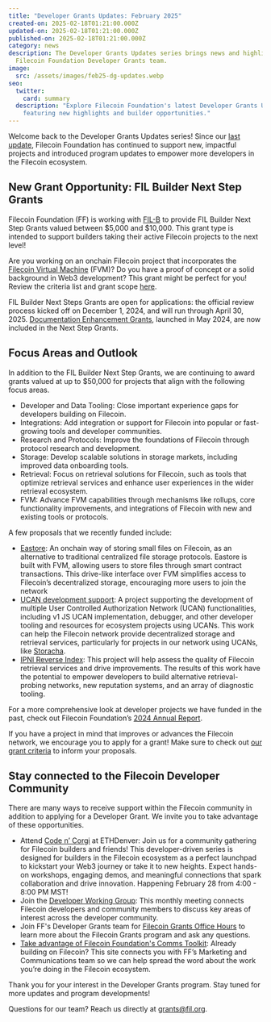 ```yaml
---
title: "Developer Grants Updates: February 2025"
created-on: 2025-02-18T01:21:00.000Z
updated-on: 2025-02-18T01:21:00.000Z
published-on: 2025-02-18T01:21:00.000Z
category: news
description: The Developer Grants Updates series brings news and highlights from
  Filecoin Foundation Developer Grants team.
image:
  src: /assets/images/feb25-dg-updates.webp
seo:
  twitter:
    card: summary
  description: "Explore Filecoin Foundation's latest Developer Grants Updates,
    featuring new highlights and builder opportunities."
---
```


Welcome back to the Developer Grants Updates series! Since our [last update](/blog/developer-grants-updates-august-2024), Filecoin Foundation has continued to support new, impactful projects and introduced program updates to empower more developers in the Filecoin ecosystem.

## New Grant Opportunity: FIL Builder Next Step Grants

Filecoin Foundation (FF) is working with [FIL-B](https://fil.builders/) to provide FIL Builder Next Step Grants valued between $5,000 and $10,000. This grant type is intended to support builders taking their active Filecoin projects to the next level! 

Are you working on an onchain Filecoin project that incorporates the [Filecoin Virtual Machine](https://fvm.filecoin.io/) (FVM)? Do you have a proof of concept or a solid background in Web3 development? This grant might be perfect for you! Review the criteria list and grant scope [here](https://github.com/filecoin-project/devgrants/blob/master/Program%20Resources/Builder%20Next%20Step%20Grants.md).

FIL Builder Next Steps Grants are open for applications: the official review process kicked off on December 1, 2024, and will run through April 30, 2025. [Documentation Enhancement Grants](https://github.com/filecoin-project/devgrants/blob/master/Program%20Resources/Documentation%20Enhancement%20Grants%20README.md), launched in May 2024, are now included in the Next Step Grants. 

## Focus Areas and Outlook

In addition to the FIL Builder Next Step Grants, we are continuing to award grants valued at up to $50,000 for projects that align with the following focus areas. 

- Developer and Data Tooling: Close important experience gaps for developers building on Filecoin.
- Integrations: Add integration or support for Filecoin into popular or fast-growing tools and developer communities.
- Research and Protocols: Improve the foundations of Filecoin through protocol research and development.
- Storage: Develop scalable solutions in storage markets, including improved data onboarding tools.
- Retrieval: Focus on retrieval solutions for Filecoin, such as tools that optimize retrieval services and enhance user experiences in the wider retrieval ecosystem.
- FVM: Advance FVM capabilities through mechanisms like rollups, core functionality improvements, and integrations of Filecoin with new and existing tools or protocols.

A few proposals that we recently funded include:

- [Eastore](/ecosystem-explorer/eastore): An onchain way of storing small files on Filecoin, as an alternative to traditional centralized file storage protocols. Eastore is built with FVM, allowing users to store files through smart contract transactions. This drive-like interface over FVM simplifies access to Filecoin’s decentralized storage, encouraging more users to join the network 
- [UCAN development support](https://github.com/filecoin-project/devgrants/issues/1776): A project supporting the development of multiple User Controlled Authorization Network (UCAN) functionalities, including v1 JS UCAN implementation, debugger, and other developer tooling and resources for ecosystem projects using UCANs. This work can help the Filecoin network provide decentralized storage and retrieval services, particularly for projects in our network using UCANs, like [Storacha](/ecosystem-explorer/storacha). 
- [IPNI Reverse Index](https://github.com/filecoin-project/devgrants/issues/1781): This project will help assess the quality of Filecoin retrieval services and drive improvements. The results of this work have the potential to empower developers to build alternative retrieval-probing networks, new reputation systems, and an array of diagnostic tooling.

For a more comprehensive look at developer projects we have funded in the past, check out Filecoin Foundation’s [2024 Annual Report](/blog/filecoin-foundation-2024-annual-report). 

If you have a project in mind that improves or advances the Filecoin network, we encourage you to apply for a grant! Make sure to check out [our grant criteria](https://github.com/filecoin-project/devgrants/blob/master/Program%20Resources/Builder%20Next%20Step%20Grants.md) to inform your proposals.

## Stay connected to the Filecoin Developer Community

There are many ways to receive support within the Filecoin community in addition to applying for a Developer Grant. We invite you to take advantage of these opportunities.

- Attend [Code n’ Corgi](https://lu.ma/gd767xu5) at ETHDenver: Join us for ​a community gathering for Filecoin builders and friends! This developer-driven series is designed for builders in the Filecoin ecosystem as a perfect launchpad to kickstart your Web3 journey or take it to new heights. Expect hands-on workshops, engaging demos, and meaningful connections that spark collaboration and drive innovation. Happening February 28 from 4:00 - 8:00 PM MST! 
- Join the [Developer Working Group](https://github.com/filecoin-project/DeveloperWG): This monthly meeting connects Filecoin developers and community members to discuss key areas of interest across the developer community. 
- Join FF's Developer Grants team for [Filecoin Grants Office Hours](https://calendly.com/filecoin-grants/office-hours-ama?month=2024-07) to learn more about the Filecoin Grants program and ask any questions. 
- [Take advantage of Filecoin Foundation's Comms Toolkit](https://hub.fil.org/comms): Already building on Filecoin? This site connects you with FF’s Marketing and Communications team so we can help spread the word about the work you’re doing in the Filecoin ecosystem.

Thank you for your interest in the Developer Grants program. Stay tuned for more updates and program developments! 

Questions for our team? Reach us directly at [grants@fil.org](mailto:grants@fil.org).
